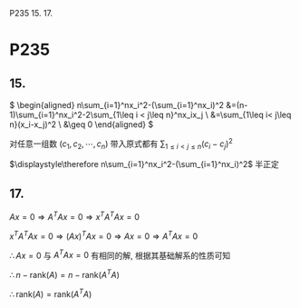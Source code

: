 P235 15. 17.


# P235

## 15.

$
\begin{aligned}
n\sum_{i=1}^nx_i^2-(\sum_{i=1}^nx_i)^2
&=(n-1)\sum_{i=1}^nx_i^2-2\sum_{1\leq i < j\leq n}^nx_ix_j \\
&=\sum_{1\leq i< j\leq n}(x_i-x_j)^2 \\
&\geq 0
\end{aligned}
$

对任意一组数 $(c_1,c_2,\cdots,c_n)$ 带入原式都有 $\displaystyle\sum_{1\leq i< j\leq n}(c_i-c_j)^2$

$\displaystyle\therefore n\sum_{i=1}^nx_i^2-(\sum_{i=1}^nx_i)^2$ 半正定



## 17.

$Ax=0 \Rightarrow A^TAx=0 \Rightarrow x^TA^TAx=0$

$x^TA^TAx=0 \Rightarrow (Ax)^TAx=0 \Rightarrow Ax=0 \Rightarrow A^TAx=0$

$\therefore Ax=0$ 与 $A^TAx=0$ 有相同的解, 根据其基础解系的性质可知

$\therefore n - \text{rank}(A) = n - \text{rank}(A^TA)$

$\therefore \text{rank}(A)=\text{rank}(A^TA)$